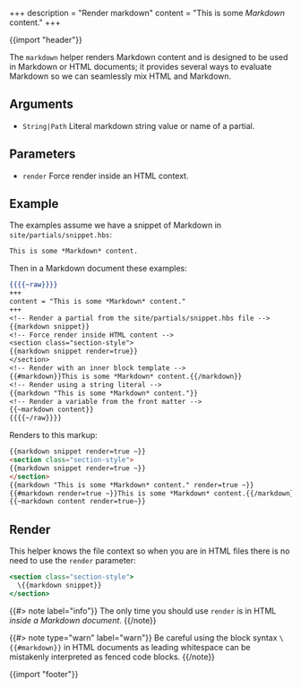 +++
description = "Render markdown"
content = "This is some *Markdown* content."
+++

{{import "header"}}

The `markdown` helper renders Markdown content and is designed to be used in Markdown or HTML documents; it provides several ways to evaluate Markdown so we can seamlessly mix HTML and Markdown.

## Arguments

* `String|Path` Literal markdown string value or name of a partial.

## Parameters

* `render` Force render inside an HTML context.

## Example

The examples assume we have a snippet of Markdown in `site/partials/snippet.hbs`:

```markdown
This is some *Markdown* content.
```

Then in a Markdown document these examples:

```handlebars
{{{{~raw}}}}
+++
content = "This is some *Markdown* content."
+++
<!-- Render a partial from the site/partials/snippet.hbs file -->
{{markdown snippet}}
<!-- Force render inside HTML content -->
<section class="section-style">
{{markdown snippet render=true}}
</section>
<!-- Render with an inner block template -->
{{#markdown}}This is some *Markdown* content.{{/markdown}}
<!-- Render using a string literal -->
{{markdown "This is some *Markdown* content."}}
<!-- Render a variable from the front matter -->
{{~markdown content}}
{{{{~/raw}}}}
```

Renders to this markup:

```html
{{markdown snippet render=true ~}}
<section class="section-style">
{{markdown snippet render=true ~}}
</section>
{{markdown "This is some *Markdown* content." render=true ~}}
{{#markdown render=true ~}}This is some *Markdown* content.{{/markdown}}
{{~markdown content render=true~}}
```

## Render

This helper knows the file context so when you are in HTML files there is no need to use the `render` parameter:

```handlebars
<section class="section-style">
  \{{markdown snippet}}
</section>
```

{{#> note label="info"}}
The only time you should use `render` is in HTML *inside a Markdown document*.
{{/note}}

{{#> note type="warn" label="warn"}}
Be careful using the block syntax `\{{#markdown}}` in HTML documents as leading whitespace can be mistakenly interpreted as fenced code blocks.
{{/note}}

{{import "footer"}}
